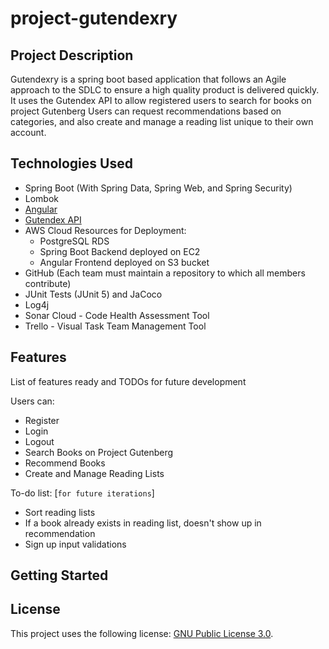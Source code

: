 # project-gutendexry

## Project Description
Gutendexry is a spring boot based application that follows an Agile approach to the SDLC to ensure a high quality product is delivered quickly. It uses the Gutendex API to allow registered users to search for books on project Gutenberg Users can request recommendations based on categories, and also create and manage a reading list unique to their own account.


## Technologies Used

* Spring Boot (With Spring Data, Spring Web, and Spring Security)
* Lombok
* [Angular](https://github.com/vishalathar/project-gutendexry-angular)
* [Gutendex API](https://gutendex.com)
* AWS Cloud Resources for Deployment:
  - PostgreSQL RDS
  - Spring Boot Backend deployed on EC2
  - Angular Frontend deployed on S3 bucket
* GitHub (Each team must maintain a repository to which all members contribute)
* JUnit Tests (JUnit 5) and JaCoco
* Log4j
* Sonar Cloud - Code Health Assessment Tool
* Trello - Visual Task Team Management Tool

## Features

List of features ready and TODOs for future development  

Users can:
* Register
* Login
* Logout
* Search Books on Project Gutenberg
* Recommend Books
* Create and Manage Reading Lists

To-do list: [`for future iterations`]
* Sort reading lists
* If a book already exists in reading list, doesn't show up in recommendation
* Sign up input validations

## Getting Started  


## License

This project uses the following license: [GNU Public License 3.0](https://www.gnu.org/licenses/gpl-3.0.en.html).
